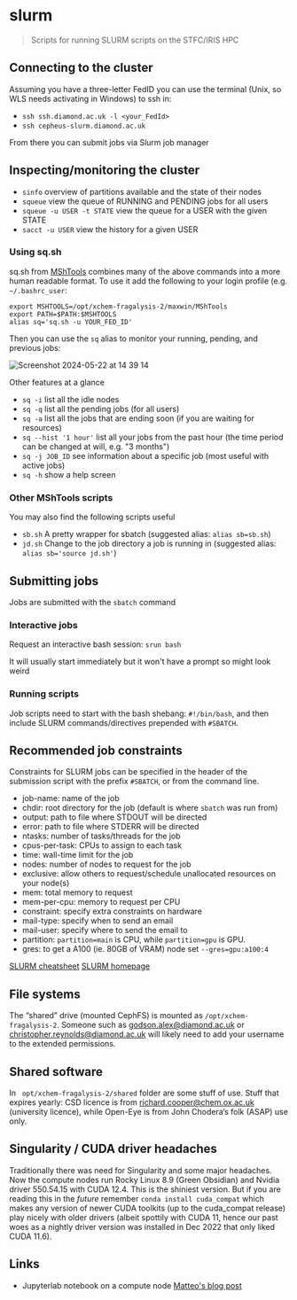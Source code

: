 # slurm

> Scripts for running SLURM scripts on the STFC/IRIS HPC

## Connecting to the cluster

Assuming you have a three-letter FedID you can use the terminal (Unix, so WLS needs activating in Windows) to ssh in:

- `ssh ssh.diamond.ac.uk -l <your_FedId>` 
- `ssh cepheus-slurm.diamond.ac.uk`
 
From there you can submit jobs via Slurm job manager

## Inspecting/monitoring the cluster

- `sinfo` overview of partitions available and the state of their nodes
- `squeue` view the queue of RUNNING and PENDING jobs for all users
- `squeue -u USER -t STATE` view the queue for a USER with the given STATE
- `sacct -u USER` view the history for a given USER

### Using sq.sh

sq.sh from [MShTools](https://github.com/mwinokan/MShTools) combines many of the above commands into a more human readable format. To use it add the following to your login profile (e.g. `~/.bashrc_user`:

```
export MSHTOOLS=/opt/xchem-fragalysis-2/maxwin/MShTools
export PATH=$PATH:$MSHTOOLS
alias sq='sq.sh -u YOUR_FED_ID'
```

Then you can use the `sq` alias to monitor your running, pending, and previous jobs:

![Screenshot 2024-05-22 at 14 39 14](https://github.com/xchem/slurm/assets/36866506/0716f3fc-6867-4281-9526-c445dd05d893)

Other features at a glance

- `sq -i` list all the idle nodes
- `sq -q` list all the pending jobs (for all users)
- `sq -a` list all the jobs that are ending soon (if you are waiting for resources)
- `sq --hist '1 hour'` list all your jobs from the past hour (the time period can be changed at will, e.g. "3 months")
- `sq -j JOB_ID` see information about a specific job (most useful with active jobs)
- `sq -h` show a help screen

### Other MShTools scripts

You may also find the following scripts useful

- `sb.sh` A pretty wrapper for sbatch (suggested alias: `alias sb=sb.sh`)
- `jd.sh` Change to the job directory a job is running in (suggested alias: `alias sb='source jd.sh'`)

## Submitting jobs

Jobs are submitted with the `sbatch` command

### Interactive jobs

Request an interactive bash session: `srun bash`

It will usually start immediately but it won't have a prompt so might look weird

### Running scripts

Job scripts need to start with the bash shebang: `#!/bin/bash`, and then include SLURM commands/directives prepended with `#SBATCH`.

## Recommended job constraints

Constraints for SLURM jobs can be specified in the header of the submission script with the prefix `#SBATCH`, or from the command line.

- job-name: name of the job
- chdir: root directory for the job (default is where `sbatch` was run from)
- output: path to file where STDOUT will be directed
- error: path to file where STDERR will be directed
- ntasks: number of tasks/threads for the job
- cpus-per-task: CPUs to assign to each task
- time: wall-time limit for the job
- nodes: number of nodes to request for the job
- exclusive: allow others to request/schedule unallocated resources on your node(s)
- mem: total memory to request
- mem-per-cpu: memory to request per CPU
- constraint: specify extra constraints on hardware
- mail-type: specify when to send an email
- mail-user: specify where to send the email to
- partition: `partition=main` is CPU, while `partition=gpu` is GPU.
- gres: to get a A100 (ie. 80GB of VRAM) node set `--gres=gpu:a100:4`

[SLURM cheatsheet](https://slurm.schedmd.com/pdfs/summary.pdf)
[SLURM homepage](https://slurm.schedmd.com/documentation.html)

## File systems
 
The “shared” drive (mounted CephFS) is mounted as `/opt/xchem-fragalysis-2`.
Someone such as godson.alex@diamond.ac.uk or christopher.reynolds@diamond.ac.uk will likely need to add your username to the extended permissions.

## Shared software
 
In ` opt/xchem-fragalysis-2/shared` folder are some stuff of use.
Stuff that expires yearly:
CSD licence is from richard.cooper@chem.ox.ac.uk (university licence), while Open-Eye is from John Chodera’s folk (ASAP) use only.

## Singularity / CUDA driver headaches

Traditionally there was need for Singularity and some major headaches. Now the compute nodes run Rocky Linux 8.9 (Green Obsidian) and Nvidia driver 550.54.15 with CUDA 12.4. This is the shiniest version. But if you are reading this in the _future_ remember `conda install cuda_compat` which makes any version of newer CUDA toolkits (up to the cuda_compat release) play nicely with older drivers (albeit spottily with CUDA 11, hence our past woes as a nightly driver version was installed in Dec 2022 that only liked CUDA 11.6).

## Links

- Jupyterlab notebook on a compute node [Matteo's blog post](https://www.blopig.com/blog/2023/10/ssh-the-boss-fight-level-jupyter-notebooks-from-compute-nodes/)
